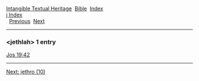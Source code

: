 [Intangible Textual Heritage](../../index)  [Bible](../index) 
[Index](index)   
[j Index](_j_)  
  [Previous](c06234)  [Next](c06236) 

------------------------------------------------------------------------

### &lt;jethlah&gt; 1 entry

[Jos 19:42](../kjv/jos019.htm#042)  

------------------------------------------------------------------------

[Next: jethro (10)](c06236)
